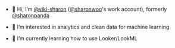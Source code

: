 - 👋 Hi, I’m [@viki-sharon](https://github.com/viki-sharon) ([@sharonwoo](http://github.com/sharonwoo)'s work account), formerly [@sharonpanda](https://github.com/sharonpanda)
 
- 👀 I’m interested in analytics and clean data for machine learning
- 🌱 I’m currently learning how to use Looker/LookML 


<!---
viki-sharon/viki-sharon is a ✨ special ✨ repository because its `README.md` (this file) appears on your GitHub profile.
You can click the Preview link to take a look at your changes.
--->
